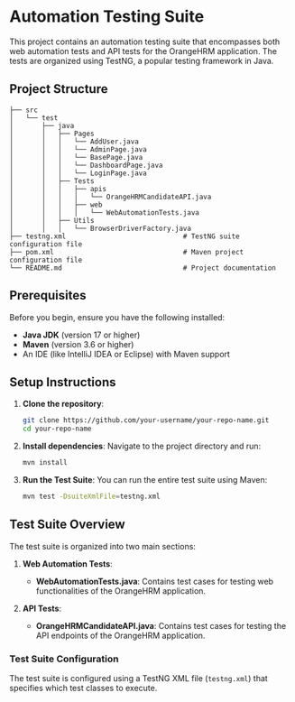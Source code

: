 # Automation Testing Suite

This project contains an automation testing suite that encompasses both web automation tests and API tests for the OrangeHRM application. The tests are organized using TestNG, a popular testing framework in Java.

## Project Structure

```
├── src
│   └── test
│       ├── java
│       │   ├── Pages
│       │   │   └── AddUser.java
│       │   │   └── AdminPage.java
│       │   │   └── BasePage.java
│       │   │   └── DashboardPage.java
│       │   │   └── LoginPage.java
│       │   ├── Tests
│       │   │   ├── apis
│       │   │   │   └── OrangeHRMCandidateAPI.java
│       │   │   ├── web
│       │   │   │   └── WebAutomationTests.java
│       │   ├── Utils
│       │   │   └── BrowserDriverFactory.java
├── testng.xml                             # TestNG suite configuration file
├── pom.xml                                # Maven project configuration file
└── README.md                              # Project documentation
```

## Prerequisites

Before you begin, ensure you have the following installed:

- **Java JDK** (version 17 or higher)
- **Maven** (version 3.6 or higher)
- An IDE (like IntelliJ IDEA or Eclipse) with Maven support

## Setup Instructions

1. **Clone the repository**:
   ```bash
   git clone https://github.com/your-username/your-repo-name.git
   cd your-repo-name
   ```

2. **Install dependencies**:
   Navigate to the project directory and run:
   ```bash
   mvn install
   ```

3. **Run the Test Suite**:
   You can run the entire test suite using Maven:
   ```bash
   mvn test -DsuiteXmlFile=testng.xml
   ```

## Test Suite Overview

The test suite is organized into two main sections:

1. **Web Automation Tests**:
   - **WebAutomationTests.java**: Contains test cases for testing web functionalities of the OrangeHRM application.

2. **API Tests**:
   - **OrangeHRMCandidateAPI.java**: Contains test cases for testing the API endpoints of the OrangeHRM application.

### Test Suite Configuration

The test suite is configured using a TestNG XML file (`testng.xml`) that specifies which test classes to execute.
